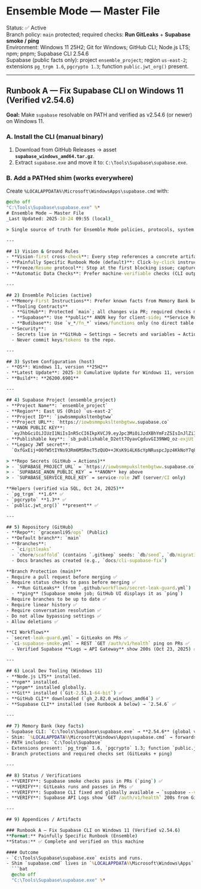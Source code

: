 # Ensemble Mode — Master File

Status: ✅ Active  
Branch policy: `main` protected; required checks: **Run GitLeaks** + **Supabase smoke / ping**  
Environment: Windows 11 25H2; Git for Windows; GitHub CLI; Node.js LTS; npm; pnpm; Supabase CLI 2.54.6  
Supabase (public facts only): project `ensemble_project`; region `us-east-2`; extensions `pg_trgm 1.6`, `pgcrypto 1.3`; function `public.jwt_org()` present.

---

## Runbook A — Fix Supabase CLI on Windows 11 (Verified v2.54.6)

**Goal:** Make `supabase` resolvable on PATH and verified as v2.54.6 (or newer) on Windows 11.

### A. Install the CLI (manual binary)
1. Download from GitHub Releases → asset **`supabase_windows_amd64.tar.gz`**.
2. Extract `supabase.exe` and move it to: `C:\Tools\Supabase\supabase.exe`.

### B. Add a PATHed shim (works everywhere)
Create `%LOCALAPPDATA%\Microsoft\WindowsApps\supabase.cmd` with:
```bat
@echo off
"C:\Tools\Supabase\supabase.exe" %*
# Ensemble Mode – Master File
_Last Updated: 2025-10-24 09:55 (local)_

> Single source of truth for Ensemble Mode policies, protocols, system state, repo guardrails, and verified runbooks.

---

## 1) Vision & Ground Rules
- **Vision-first cross-check**: Every step references a concrete artifact (screenshot, log, PR, settings page, or CLI output).
- **Painfully Specific Runbook Mode (default)**: Click-by-click instructions; zero ambiguity.
- **Freeze/Resume protocol**: Stop at the first blocking issue; capture evidence; resume from the exact line later.
- **Automatic Data Checks**: Prefer machine-verifiable checks (CLI outputs, API logs, GitHub checks) over descriptions.

---

## 2) Ensemble Policies (active)
- **Memory-First Instructions**: Prefer known facts from Memory Bank before proposing new actions.
- **Tooling Contracts**
  - **GitHub**: Protected `main`; all changes via PR; required checks must pass.
  - **Supabase**: Use **public** ANON key for client-side; **Service Role** only in server/CI contexts (never in client).
  - **Budibase**: Use `v_*/fn_*` views/functions only (no direct table binding).
- **Security**:
  - Secrets live in **GitHub → Settings → Secrets and variables → Actions**.
  - Never commit keys/tokens to the repo.

---

## 3) System Configuration (host)
- **OS**: Windows 11, version **25H2**
- **Latest Update**: 2025-10 Cumulative Update for Windows 11, version 25H2 (KB5070773)
- **Build**: **26200.6901**

---

## 4) Supabase Project (ensemble_project)
- **Project Name**: `ensemble_project`
- **Region**: East US (Ohio) `us-east-2`
- **Project ID**: `iowbsmmpuksltenbgtww`
- **Project URL**: `https://iowbsmmpuksltenbgtww.supabase.co`
- **ANON PUBLIC KEY**:  
  `eyJhbGciOiJIUzI1NiIsInR5cCI6IkpXVCJ9.eyJpc3MiOiJzdXBhYmFzZSIsInJlZiI6Imlvd2JzbW1wdWtzbHRlbmJndHd3Iiwicm9sZSI6ImFub24iLCJpYXQiOjE3NjEwNjg5MTQsImV4cCI6MjA3NjY0NDkxNH0.PfmsykX8hPra4K5bOE1n0ZyWD1rGsUNvOZUiYpbsKdE`
- **Publishable key**: `sb_publishable_D2ett7OyavCgduvGI39NWQ_oz-exjUt`
- **Legacy JWT secret**:  
  `OxfGxEij+00fW5tIYNs93Rm6MSRmcT5zQUO++JKsK9i4LK6cYpNRuspcJpz4KkNoY7q85pfBCUsO8fvS4shSrQ==`

> **Repo Secrets (GitHub → Actions)**
> - `SUPABASE_PROJECT_URL` = `https://iowbsmmpuksltenbgtww.supabase.co`
> - `SUPABASE_ANON_PUBLIC_KEY` = **ANON** key above
> - `SUPABASE_SERVICE_ROLE_KEY` = service-role JWT (server/CI only)

**Helpers (verified via SQL, Oct 24, 2025)**
- `pg_trgm` **1.6** ✅
- `pgcrypto` **1.3** ✅
- `public.jwt_org()` **present** ✅

---

## 5) Repository (GitHub)
- **Repo**: `graceanli95/ops` (Public)
- **Default branch**: `main`
- **Branches**:
  - `ci/gitleaks`
  - `chore/scaffold` (contains `.gitkeep` seeds: `db/seed`, `db/migrations`, `docs/decisions`, `docs/budibase`, `apps`)
  - Docs branches as created (e.g., `docs/cli-supabase-fix`)

**Branch Protection (main)**
- Require a pull request before merging ✅
- Require status checks to pass before merging ✅
  - **Run GitLeaks** (from `.github/workflows/secret-leak-guard.yml`)
  - **ping** (Supabase smoke job; GitHub UI displays it as `ping`)  
- Require branches to be up to date ✅
- Require linear history ✅
- Require conversation resolution ✅
- Do not allow bypassing settings ✅
- Allow deletions ✅

**CI Workflows**
- `secret-leak-guard.yml` → GitLeaks on PRs ✅
- `ci-supabase-smoke.yml` → REST `GET /auth/v1/health` ping on PRs ✅  
  - Verified Supabase **Logs → API Gateway** show 200s (Oct 23, 2025) ✅

---

## 6) Local Dev Tooling (Windows 11)
- **Node.js LTS** installed.  
- **npm** installed.  
- **pnpm** installed globally.  
- **Git** installed (`Git-2.51.1-64-bit`) ✅
- **GitHub CLI** downloaded (`gh_2.82.0_windows_amd64`) ✅
- **Supabase CLI** installed (see Runbook A below) → `2.54.6` ✅

---

## 7) Memory Bank (key facts)
- Supabase CLI: `C:\Tools\Supabase\supabase.exe` → **2.54.6** (global via shim)
- Shim: `%LOCALAPPDATA%\Microsoft\Windows\Apps\supabase.cmd` → forwards to exe
- PATH includes: `C:\Tools\Supabase`
- Extensions present: `pg_trgm` 1.6, `pgcrypto` 1.3; function `public.jwt_org()` present
- Branch protections and required checks set (GitLeaks + ping)

---

## 8) Status / Verifications
- **VERIFY**: Supabase smoke checks pass in PRs (`ping`) ✅
- **VERIFY**: GitLeaks runs and passes in PRs ✅
- **VERIFY**: Supabase CLI fixed and globally available → `supabase --version` ⇒ **2.54.6** ✅
- **VERIFY**: Supabase API Logs show `GET /auth/v1/health` 200s from GitHub Actions ✅

---

## 9) Appendices / Artifacts

### Runbook A — Fix Supabase CLI on Windows 11 (Verified v2.54.6)
**Format:** Painfully Specific Runbook (Ensemble)  
**Status:** ✅ Complete and verified on this machine

#### Outcome
- `C:\Tools\Supabase\supabase.exe` exists and runs.
- Shim `supabase.cmd` lives in `%LOCALAPPDATA%\Microsoft\Windows\Apps` and forwards to the exe:
  ```bat
  @echo off
  "C:\Tools\Supabase\supabase.exe" %*
